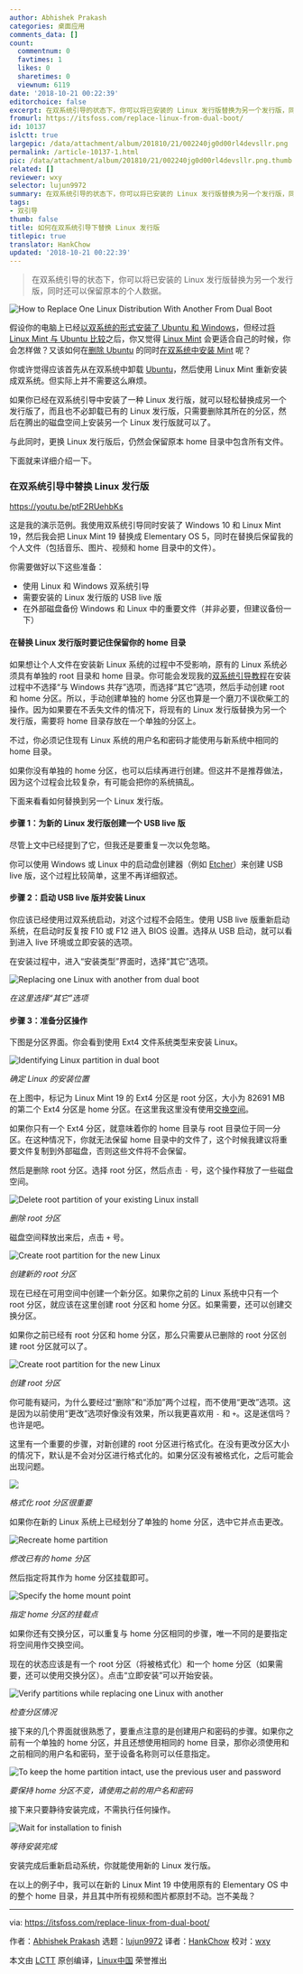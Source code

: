 ```yaml
---
author: Abhishek Prakash
categories: 桌面应用
comments_data: []
count:
  commentnum: 0
  favtimes: 1
  likes: 0
  sharetimes: 0
  viewnum: 6119
date: '2018-10-21 00:22:39'
editorchoice: false
excerpt: 在双系统引导的状态下，你可以将已安装的 Linux 发行版替换为另一个发行版，同时还可以保留原本的个人数据。
fromurl: https://itsfoss.com/replace-linux-from-dual-boot/
id: 10137
islctt: true
largepic: /data/attachment/album/201810/21/002240jg0d00rl4devsllr.png
permalink: /article-10137-1.html
pic: /data/attachment/album/201810/21/002240jg0d00rl4devsllr.png.thumb.jpg
related: []
reviewer: wxy
selector: lujun9972
summary: 在双系统引导的状态下，你可以将已安装的 Linux 发行版替换为另一个发行版，同时还可以保留原本的个人数据。
tags:
- 双引导
thumb: false
title: 如何在双系统引导下替换 Linux 发行版
titlepic: true
translator: HankChow
updated: '2018-10-21 00:22:39'
---
```



> 
> 在双系统引导的状态下，你可以将已安装的 Linux 发行版替换为另一个发行版，同时还可以保留原本的个人数据。
> 
> 
> 


![How to Replace One Linux Distribution With Another From Dual Boot](/data/attachment/album/201810/21/002240jg0d00rl4devsllr.png)


假设你的电脑上已经[以双系统的形式安装了 Ubuntu 和 Windows](https://itsfoss.com/install-ubuntu-1404-dual-boot-mode-windows-8-81-uefi/)，但经过[将 Linux Mint 与 Ubuntu 比较](https://itsfoss.com/linux-mint-vs-ubuntu/)之后，你又觉得 [Linux Mint](https://www.linuxmint.com/) 会更适合自己的时候，你会怎样做？又该如何在[删除 Ubuntu](https://itsfoss.com/uninstall-ubuntu-linux-windows-dual-boot/) 的同时[在双系统中安装 Mint](https://itsfoss.com/guide-install-linux-mint-16-dual-boot-windows/) 呢？


你或许觉得应该首先从在双系统中卸载 [Ubuntu](https://www.ubuntu.com/)，然后使用 Linux Mint 重新安装成双系统。但实际上并不需要这么麻烦。


如果你已经在双系统引导中安装了一种 Linux 发行版，就可以轻松替换成另一个发行版了，而且也不必卸载已有的 Linux 发行版，只需要删除其所在的分区，然后在腾出的磁盘空间上安装另一个 Linux 发行版就可以了。


与此同时，更换 Linux 发行版后，仍然会保留原本 home 目录中包含所有文件。


下面就来详细介绍一下。


### 在双系统引导中替换 Linux 发行版


<https://youtu.be/ptF2RUehbKs>


这是我的演示范例。我使用双系统引导同时安装了 Windows 10 和 Linux Mint 19，然后我会把 Linux Mint 19 替换成 Elementary OS 5，同时在替换后保留我的个人文件（包括音乐、图片、视频和 home 目录中的文件）。


你需要做好以下这些准备：


* 使用 Linux 和 Windows 双系统引导
* 需要安装的 Linux 发行版的 USB live 版
* 在外部磁盘备份 Windows 和 Linux 中的重要文件（并非必要，但建议备份一下）


#### 在替换 Linux 发行版时要记住保留你的 home 目录


如果想让个人文件在安装新 Linux 系统的过程中不受影响，原有的 Linux 系统必须具有单独的 root 目录和 home 目录。你可能会发现我的[双系统引导教程](https://itsfoss.com/guide-install-elementary-os-luna/)在安装过程中不选择“与 Windows 共存”选项，而选择“其它”选项，然后手动创建 root 和 home 分区。所以，手动创建单独的 home 分区也算是一个磨刀不误砍柴工的操作。因为如果要在不丢失文件的情况下，将现有的 Linux 发行版替换为另一个发行版，需要将 home 目录存放在一个单独的分区上。


不过，你必须记住现有 Linux 系统的用户名和密码才能使用与新系统中相同的 home 目录。


如果你没有单独的 home 分区，也可以后续再进行创建。但这并不是推荐做法，因为这个过程会比较复杂，有可能会把你的系统搞乱。


下面来看看如何替换到另一个 Linux 发行版。


#### 步骤 1：为新的 Linux 发行版创建一个 USB live 版


尽管上文中已经提到了它，但我还是要重复一次以免忽略。


你可以使用 Windows 或 Linux 中的启动盘创建器（例如 [Etcher](https://etcher.io/)）来创建 USB live 版，这个过程比较简单，这里不再详细叙述。


#### 步骤 2：启动 USB live 版并安装 Linux


你应该已经使用过双系统启动，对这个过程不会陌生。使用 USB live 版重新启动系统，在启动时反复按 F10 或 F12 进入 BIOS 设置。选择从 USB 启动，就可以看到进入 live 环境或立即安装的选项。


在安装过程中，进入“安装类型”界面时，选择“其它”选项。


![Replacing one Linux with another from dual boot](/data/attachment/album/201810/21/002240leyy1hfcyvl3yuoz.jpg)


*在这里选择“其它”选项*


#### 步骤 3：准备分区操作


下图是分区界面。你会看到使用 Ext4 文件系统类型来安装 Linux。


![Identifying Linux partition in dual boot](/data/attachment/album/201810/21/002242kuv11f1hafmhzunm.jpg)


*确定 Linux 的安装位置*


在上图中，标记为 Linux Mint 19 的 Ext4 分区是 root 分区，大小为 82691 MB 的第二个 Ext4 分区是 home 分区。在这里我这里没有使用[交换空间](https://itsfoss.com/swap-size/)。


如果你只有一个 Ext4 分区，就意味着你的 home 目录与 root 目录位于同一分区。在这种情况下，你就无法保留 home 目录中的文件了，这个时候我建议将重要文件复制到外部磁盘，否则这些文件将不会保留。


然后是删除 root 分区。选择 root 分区，然后点击 `-` 号，这个操作释放了一些磁盘空间。


![Delete root partition of your existing Linux install](/data/attachment/album/201810/21/002244q77ewwjk6qsmkqgk.jpg)


*删除 root 分区*


磁盘空间释放出来后，点击 `+` 号。


![Create root partition for the new Linux](/data/attachment/album/201810/21/002246gfbvj66nzjeepzzq.jpg)


*创建新的 root 分区*


现在已经在可用空间中创建一个新分区。如果你之前的 Linux 系统中只有一个 root 分区，就应该在这里创建 root 分区和 home 分区。如果需要，还可以创建交换分区。


如果你之前已经有 root 分区和 home 分区，那么只需要从已删除的 root 分区创建 root 分区就可以了。


![Create root partition for the new Linux](/data/attachment/album/201810/21/002248dovkgofjjx1xzxdf.jpg)


*创建 root 分区*


你可能有疑问，为什么要经过“删除”和“添加”两个过程，而不使用“更改”选项。这是因为以前使用“更改”选项好像没有效果，所以我更喜欢用 `-` 和 `+`。这是迷信吗？也许是吧。


这里有一个重要的步骤，对新创建的 root 分区进行格式化。在没有更改分区大小的情况下，默认是不会对分区进行格式化的。如果分区没有被格式化，之后可能会出现问题。


![](/data/attachment/album/201810/21/002249izf61ww2gxxfwtgx.jpg)


*格式化 root 分区很重要*


如果你在新的 Linux 系统上已经划分了单独的 home 分区，选中它并点击更改。


![Recreate home partition](/data/attachment/album/201810/21/002251frjrlu4gzgwqjfua.jpg)


*修改已有的 home 分区*


然后指定将其作为 home 分区挂载即可。


![Specify the home mount point](/data/attachment/album/201810/21/002253bgtk5tq65qah5a17.jpg)


*指定 home 分区的挂载点*


如果你还有交换分区，可以重复与 home 分区相同的步骤，唯一不同的是要指定将空间用作交换空间。


现在的状态应该是有一个 root 分区（将被格式化）和一个 home 分区（如果需要，还可以使用交换分区）。点击“立即安装”可以开始安装。


![Verify partitions while replacing one Linux with another](/data/attachment/album/201810/21/002255mmwffwzw5mcmfwhh.jpg)


*检查分区情况*


接下来的几个界面就很熟悉了，要重点注意的是创建用户和密码的步骤。如果你之前有一个单独的 home 分区，并且还想使用相同的 home 目录，那你必须使用和之前相同的用户名和密码，至于设备名称则可以任意指定。


![To keep the home partition intact, use the previous user and password](/data/attachment/album/201810/21/002258arnaq6qcu6eeka6f.jpg)


*要保持 home 分区不变，请使用之前的用户名和密码*


接下来只要静待安装完成，不需执行任何操作。


![Wait for installation to finish](/data/attachment/album/201810/21/002300avt79y77711hp79h.jpg)


*等待安装完成*


安装完成后重新启动系统，你就能使用新的 Linux 发行版。


在以上的例子中，我可以在新的 Linux Mint 19 中使用原有的 Elementary OS 中的整个 home 目录，并且其中所有视频和图片都原封不动。岂不美哉？




---


via: <https://itsfoss.com/replace-linux-from-dual-boot/>


作者：[Abhishek Prakash](https://itsfoss.com/author/abhishek/) 选题：[lujun9972](https://github.com/lujun9972) 译者：[HankChow](https://github.com/HankChow) 校对：[wxy](https://github.com/wxy)


本文由 [LCTT](https://github.com/LCTT/TranslateProject) 原创编译，[Linux中国](https://linux.cn/) 荣誉推出